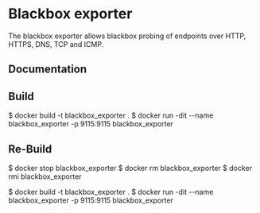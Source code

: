 
Blackbox exporter
=============================================

The blackbox exporter allows blackbox probing of endpoints over HTTP, HTTPS, DNS, TCP and ICMP.

Documentation
-------------

Build
-------------
$ docker build -t blackbox_exporter .
$ docker run -dit --name blackbox_exporter -p 9115:9115 blackbox_exporter

Re-Build
-------------
$ docker stop blackbox_exporter
$ docker rm blackbox_exporter
$ docker rmi blackbox_exporter

$ docker build -t blackbox_exporter .
$ docker run -dit --name blackbox_exporter -p 9115:9115 blackbox_exporter
